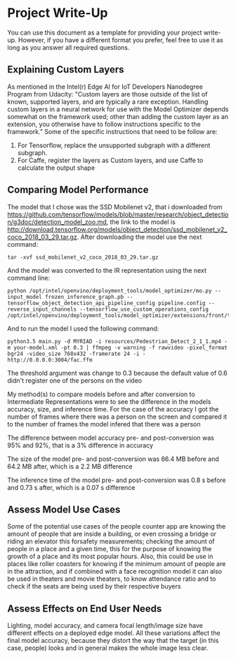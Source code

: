 # Project Write-Up

You can use this document as a template for providing your project write-up. However, if you
have a different format you prefer, feel free to use it as long as you answer all required
questions.

## Explaining Custom Layers

As mentioned in the Intel(r) Edge AI for IoT Developers Nanodegree Program from Udacity: "Custom layers are those outside of the list of known, supported layers, and are typically a rare exception. Handling custom layers in a neural network for use with the Model Optimizer depends somewhat on the framework used; other than adding the custom layer as an extension, you otherwise have to follow instructions specific to the framework."
Some of the specific instructions that need to be follow are:
1. For Tensorflow, replace the unsupported subgraph with a different subgraph.
2. For Caffe, register the layers as Custom layers, and use Caffe to calculate the output shape


## Comparing Model Performance

The model that I chose was the SSD Mobilenet v2, that i downloaded from https://github.com/tensorflow/models/blob/master/research/object_detection/g3doc/detection_model_zoo.md, the link to the model is http://download.tensorflow.org/models/object_detection/ssd_mobilenet_v2_coco_2018_03_29.tar.gz. 
After downloading the model use the next command:
```
tar -xvf ssd_mobilenet_v2_coco_2018_03_29.tar.gz
```

And the model was converted to the IR representation using the next command line:
```
python /opt/intel/openvino/deployment_tools/model_optimizer/mo.py --input_model frozen_inference_graph.pb --tensorflow_object_detection_api_pipeline_config pipeline.config --reverse_input_channels --tensorflow_use_custom_operations_config /opt/intel/openvino/deployment_tools/model_optimizer/extensions/front/tf/ssd_v2_support.json
```
And to run the model I used the following command:
```
python3.5 main.py -d MYRIAD -i resources/Pedestrian_Detect_2_1_1.mp4 -m your-model.xml -pt 0.3 | ffmpeg -v warning -f rawvideo -pixel_format bgr24 -video_size 768x432 -framerate 24 -i - http://0.0.0.0:3004/fac.ffm
```
The threshold argument was change to 0.3 because the default value of 0.6 didn't register one of the persons on the video 

My method(s) to compare models before and after conversion to Intermediate Representations
were to see the difference in the models accuracy, size, and inference time. For the case of the accuracy
I got the number of frames where there was a person on the screen and compared it to the number of frames
the model infered that there was a person

The difference between model accuracy pre- and post-conversion was 95% and 92%, that is a 3% difference in accuracy

The size of the model pre- and post-conversion was 66.4 MB before and 64.2 MB after, which is a 2.2 MB difference

The inference time of the model pre- and post-conversion was 0.8 s before and 0.73 s after, which is a 0.07 s difference

## Assess Model Use Cases

Some of the potential use cases of the people counter app are knowing the amount of people that are inside a building, or even crossing a bridge or riding an elevator this forsafety measurements; checking the amount of people in a place and a given time, this for the purpose of knowing the growth of a place and its most popular hours. Also, this could be use in places like roller coasters for knowing if the minimum amount of people are in the attraction, and if combined with a face recognition model it can also be used in theaters and movie theaters, to know attendance ratio and to check if the seats are being used by their respective buyers


## Assess Effects on End User Needs

Lighting, model accuracy, and camera focal length/image size have different effects on a
deployed edge model. All these variations affect the final model accuracy, because they distort the way that the target (in this case, people) looks and in general makes the whole image less clear.

